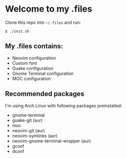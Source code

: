 # Welcome to my .files

Clone this repo into `~/.files` and run:
```
$ ./init.sh
```

## My .files contains:
- Neovim configuration
- Custom font
- Guake configuration
- Gnome Terminal configuration
- MOC configuration

## Recommended packages
I'm using Arch Linux with following packages preinstalled:
- gnome-terminal
- guake-git (aur)
- moc
- neovim-git (aur)
- neovim-symlinks (aur)
- neovim-gnome-terminal-wrapper (aur)
- gconf
- dconf
